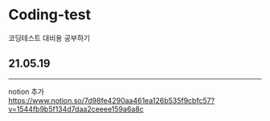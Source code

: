 # Coding-test
코딩테스트 대비용 공부하기

## 21.05.19

---
notion 추가  
https://www.notion.so/7d98fe4290aa461ea126b535f9cbfc57?v=1544fb9b5f134d7daa2ceeee159a6a8c  

